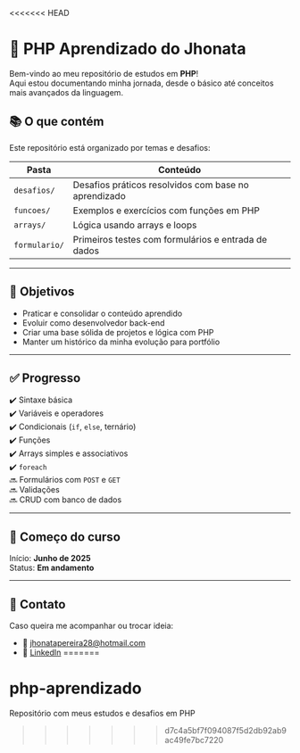 <<<<<<< HEAD
# 🐘 PHP Aprendizado do Jhonata

Bem-vindo ao meu repositório de estudos em **PHP**!  
Aqui estou documentando minha jornada, desde o básico até conceitos mais avançados da linguagem.

## 📚 O que contém

Este repositório está organizado por temas e desafios:

| Pasta         | Conteúdo                                             |
|---------------|------------------------------------------------------|
| `desafios/`   | Desafios práticos resolvidos com base no aprendizado |
| `funcoes/`    | Exemplos e exercícios com funções em PHP             |
| `arrays/`     | Lógica usando arrays e loops                         |
| `formulario/` | Primeiros testes com formulários e entrada de dados |

---

## 🚀 Objetivos

- Praticar e consolidar o conteúdo aprendido
- Evoluir como desenvolvedor back-end
- Criar uma base sólida de projetos e lógica com PHP
- Manter um histórico da minha evolução para portfólio

---

## ✅ Progresso

✔️ Sintaxe básica  
✔️ Variáveis e operadores  
✔️ Condicionais (`if`, `else`, ternário)  
✔️ Funções  
✔️ Arrays simples e associativos  
✔️ `foreach`  
🔜 Formulários com `POST` e `GET`  
🔜 Validações  
🔜 CRUD com banco de dados  

---

## 📅 Começo do curso

Início: **Junho de 2025**  
Status: **Em andamento**

---

## 💬 Contato

Caso queira me acompanhar ou trocar ideia:

- 📧 jhonatapereira28@hotmail.com
- 💼 [LinkedIn](https://www.linkedin.com/in/jhonata-lima-191109b8/)
=======
# php-aprendizado
Repositório com meus estudos e desafios em PHP
>>>>>>> d7c4a5bf7f094087f5d2db92ab9ac49fe7bc7220
